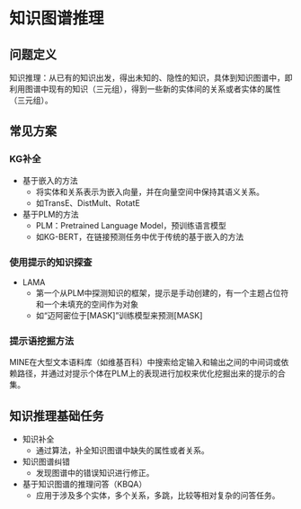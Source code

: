 # 知识图谱推理

## 问题定义

知识推理：从已有的知识出发，得出未知的、隐性的知识，具体到知识图谱中，即利用图谱中现有的知识（三元组），得到一些新的实体间的关系或者实体的属性（三元组）。

## 常见方案

### KG补全

* 基于嵌入的方法
  * 将实体和关系表示为嵌入向量，并在向量空间中保持其语义关系。
  * 如TransE、DistMult、RotatE
* 基于PLM的方法
  * PLM：Pretrained Language Model，预训练语言模型
  * 如KG-BERT，在链接预测任务中优于传统的基于嵌入的方法

### 使用提示的知识探查

* LAMA
  * 第一个从PLM中探测知识的框架，提示是手动创建的，有一个主题占位符和一个未填充的空间作为对象
  * 如“迈阿密位于[MASK]”训练模型来预测[MASK]

### 提示语挖掘方法

MINE在大型文本语料库（如维基百科）中搜索给定输入和输出之间的中间词或依赖路径，并通过对提示个体在PLM上的表现进行加权来优化挖掘出来的提示的合集。 

## 知识推理基础任务

* 知识补全
  * 通过算法，补全知识图谱中缺失的属性或者关系。
* 知识图谱纠错
  * 发现图谱中的错误知识进行修正。
* 基于知识图谱的推理问答（KBQA）
  * 应用于涉及多个实体，多个关系，多跳，比较等相对复杂的问答任务。

